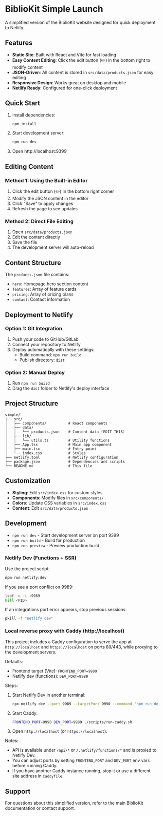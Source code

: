 # BiblioKit Simple Launch

A simplified version of the BiblioKit website designed for quick deployment to Netlify.

## Features

- **Static Site**: Built with React and Vite for fast loading
- **Easy Content Editing**: Click the edit button (✏️) in the bottom right to modify content
- **JSON-Driven**: All content is stored in `src/data/products.json` for easy editing
- **Responsive Design**: Works great on desktop and mobile
- **Netlify Ready**: Configured for one-click deployment

## Quick Start

1. Install dependencies:
   ```bash
   npm install
   ```

2. Start development server:
   ```bash
   npm run dev
   ```

3. Open http://localhost:9399

## Editing Content

### Method 1: Using the Built-in Editor
1. Click the edit button (✏️) in the bottom right corner
2. Modify the JSON content in the editor
3. Click "Save" to apply changes
4. Refresh the page to see updates

### Method 2: Direct File Editing
1. Open `src/data/products.json`
2. Edit the content directly
3. Save the file
4. The development server will auto-reload

## Content Structure

The `products.json` file contains:

- `hero`: Homepage hero section content
- `features`: Array of feature cards
- `pricing`: Array of pricing plans
- `contact`: Contact information

## Deployment to Netlify

### Option 1: Git Integration
1. Push your code to GitHub/GitLab
2. Connect your repository to Netlify
3. Deploy automatically with these settings:
   - Build command: `npm run build`
   - Publish directory: `dist`

### Option 2: Manual Deploy
1. Run `npm run build`
2. Drag the `dist` folder to Netlify's deploy interface

## Project Structure

```
simple/
├── src/
│   ├── components/          # React components
│   ├── data/
│   │   └── products.json    # Content data (EDIT THIS)
│   ├── lib/
│   │   └── utils.ts         # Utility functions
│   ├── App.tsx              # Main app component
│   ├── main.tsx             # Entry point
│   └── index.css            # Styles
├── netlify.toml             # Netlify configuration
├── package.json             # Dependencies and scripts
└── README.md                # This file
```

## Customization

- **Styling**: Edit `src/index.css` for custom styles
- **Components**: Modify files in `src/components/`
- **Colors**: Update CSS variables in `src/index.css`
- **Content**: Edit `src/data/products.json`

## Development

- `npm run dev` - Start development server on port 9399
- `npm run build` - Build for production
- `npm run preview` - Preview production build

### Netlify Dev (Functions + SSR)

Use the project script:

```bash
npm run netlify:dev
```

If you see a port conflict on 9989:

```bash
lsof -n -i :9989
kill <PID>
```

If an integrations port error appears, stop previous sessions:

```bash
pkill -f "netlify dev"
```

### Local reverse proxy with Caddy (http://localhost)

This project includes a Caddy configuration to serve the app at `http://localhost` and `https://localhost` on ports 80/443, while proxying to the development servers.

Defaults:

- Frontend target (Vite): `FRONTEND_PORT=9990`
- Netlify dev (functions): `DEV_PORT=9989`

Steps:

1. Start Netlify Dev in another terminal:
   ```bash
   npx netlify dev --port 9989 --targetPort 9990 --command "npm run dev -- --port 9990"
   ```
2. Start Caddy:
   ```bash
   FRONTEND_PORT=9990 DEV_PORT=9989 ./scripts/run-caddy.sh
   ```
3. Open `http://localhost` (or `https://localhost`).

Notes:

- API is available under `/api/*` or `/.netlify/functions/*` and is proxied to Netlify Dev.
- You can adjust ports by setting `FRONTEND_PORT` and `DEV_PORT` env vars before running Caddy.
- If you have another Caddy instance running, stop it or use a different site address in `Caddyfile`.

## Support

For questions about this simplified version, refer to the main BiblioKit documentation or contact support. 
